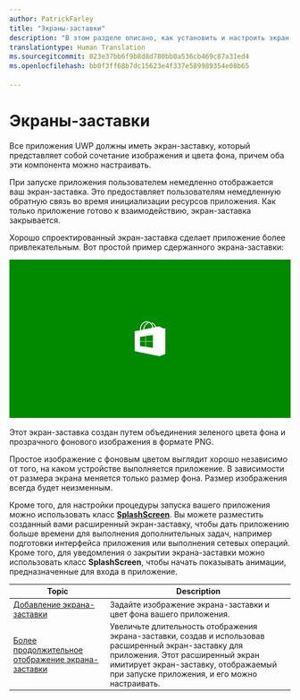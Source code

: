 ```yaml
---
author: PatrickFarley
title: "Экраны-заставки"
description: "В этом разделе описано, как установить и настроить экран-заставку вашего приложения."
translationtype: Human Translation
ms.sourcegitcommit: 023e37bb6f9b8d8d780bb0a536cb469c87a31ed4
ms.openlocfilehash: bb0f3ff68b7dc15623e4f337e589989354e08b65

---
```


# <a name="splash-screens"></a>Экраны-заставки

Все приложения UWP должны иметь экран-заставку, который представляет собой сочетание изображения и цвета фона, причем оба эти компонента можно настраивать.

При запуске приложения пользователем немедленно отображается ваш экран-заставка. Это предоставляет пользователям немедленную обратную связь во время инициализации ресурсов приложения. Как только приложение готово к взаимодействию, экран-заставка закрывается.

Хорошо спроектированный экран-заставка сделает приложение более привлекательным. Вот простой пример сдержанного экрана-заставки:

![снимок экрана-заставки в масштабе 75 %, используемый в разделе “Пример экрана-заставки”.](images/regularsplashscreen.png)

Этот экран-заставка создан путем объединения зеленого цвета фона и прозрачного фонового изображения в формате PNG.

Простое изображение с фоновым цветом выглядит хорошо независимо от того, на каком устройстве выполняется приложение. В зависимости от размера экрана меняется только размер фона. Размер изображения всегда будет неизменным.

Кроме того, для настройки процедуры запуска вашего приложения можно использовать класс [**SplashScreen**](https://msdn.microsoft.com/library/windows/apps/br224763). Вы можете разместить созданный вами расширенный экран-заставку, чтобы дать приложению больше времени для выполнения дополнительных задач, например подготовки интерфейса приложения или выполнения сетевых операций. Кроме того, для уведомления о закрытии экрана-заставки можно использовать класс **SplashScreen**, чтобы начать показывать анимации, предназначенные для входа в приложение.

| Topic | Description |
|-------|-------------|
| [Добавление экрана-заставки](add-a-splash-screen.md) | Задайте изображение экрана-заставки и цвет фона вашего приложения. |
| [Более продолжительное отображение экрана-заставки](create-a-customized-splash-screen.md) | Увеличьте длительность отображения экрана-заставки, создав и использовав расширенный экран-заставку для приложения. Этот расширенный экран имитирует экран-заставку, отображаемый при запуске приложения, и его можно настраивать. |


<!--HONumber=Dec16_HO1-->


